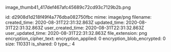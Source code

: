 image_thumb41_417def467afc45689c72cd93c7129b2b.png

id: d2908d1d218f49f4a776dba082750fbc
mime: image/png
filename: 
created_time: 2020-08-31T22:31:32.863Z
updated_time: 2020-08-31T22:31:32.863Z
user_created_time: 2020-08-31T22:31:32.863Z
user_updated_time: 2020-08-31T22:31:32.863Z
file_extension: png
encryption_cipher_text: 
encryption_applied: 0
encryption_blob_encrypted: 0
size: 110331
is_shared: 0
type_: 4